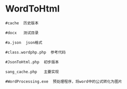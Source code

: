 # WordToHtml

    #cache  历史版本
    
    #docx   测试目录
    
    #a.json  json格式
    
    #class.wordphp.php  参考代码
    
    #JsonToHtml.php  初步版本
    
    sang_cache.php   主要实现
    
    #WordProcessing.exe  预处理程序，将word中的公式转化为图片
    
